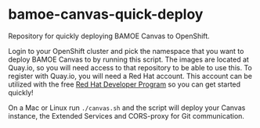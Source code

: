 # bamoe-canvas-quick-deploy
Repository for quickly deploying BAMOE Canvas to OpenShift.

Login to your OpenShift cluster and pick the namespace that you want to deploy BAMOE Canvas to by running this script. The images are located at Quay.io, so you will need access to that repository to be able to use this. To register with Quay.io, you will need a Red Hat account. This account can be utilized with the free [Red Hat Developer Program](https://developers.redhat.com/articles/faqs-no-cost-red-hat-enterprise-linux) so you can get started quickly!

On a Mac or Linux run `./canvas.sh` and the script will deploy your Canvas instance, the Extended Services and CORS-proxy for Git communication.
